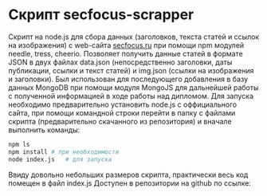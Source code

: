 # Скрипт secfocus-scrapper
Скрипт на node.js для сбора данных (заголовков, текста статей и ссылок на изображения) с web-сайта [secfocus.ru](http://www.secfocus.ru/) при помощи npm модулей needle, tress, cheerio. 
Позволяет получить данные статей в формате JSON в двух файлах data.json (непосредственно заголовки, даты публикации, ссылки и текст статей) и img.json (ссылки на изображения и заголовки). Был использован для последующего добавления в базу данных MongoDB при помощи модуля MongoJS для дальнейшей работы с полученной информацией в ходе работы над дипломом. Для запуска необходимо предварительно установить node.js с оффициального сайта, при помощи командной строки перейти в папку с файлами скрипта (предварительно скачанного из репозитория) и вначале выполнить команды:

```bash
npm ls
npm install	# при необходимости
node index.js	# для запуска
```

Ввиду довольно небольших размеров скрипта, практически весь код помещен в файл index.js
Доступен в репозитории на github по ссылке: 

